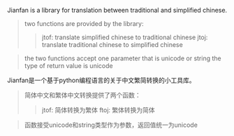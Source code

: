 Jianfan is a library for translation between traditional and simplified chinese.
> two functions are provided by the library:
> > jtof: translate simplified chinese to traditional chinese
> > jtoj: translate traditional chinese to simplified chinese

> the two functions accept one parameter that is unicode or string
> the type of return value is unicode

Jianfan是一个基于python编程语言的关于中文繁简转换的小工具库。
> 简体中文和繁体中文转换提供了两个函数：
> > jtof: 简体转换为繁体
> > ftoj: 繁体转换为简体

> 函数接受unicode和string类型作为参数，返回值统一为unicode